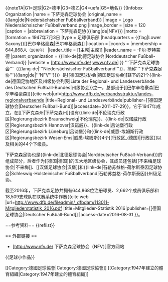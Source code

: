 {{noteTA|G1=足球|G2=德甲|G3=德乙|G4=uefa|G5=地名}}
{{Infobox Organization
|name         = 下萨克森足球协会
|original_name    = {{lang|de|Niedersächsischer Fußballverband}}
|image        = Logo Niedersächsischer Fußballverband.png
|image_border =
|size         = 120
|caption      = 
|abbreviation = 下萨克森足协({{lang|de|NFV}})
|motto        =
|formation    = 1947年7月3日
|type         = 足球俱乐部
|headquarters = {{flag|Lower Saxony}}[[巴尔辛格豪森|巴尔辛格豪森]]
|location     = 
|coords       = 
|membership   = 644,868人<small>（2016年）</small>
|leader_title = [[主席|主席]]
|leader_name  = 卡尔·罗特蒙德
|parent_organization = {{link-de|北德足球协会|Norddeutscher Fußball-Verband}}
|website      =  [http://www.nfv.de/ www.nfv.de]
}}
'''下萨克森足球协会'''（{{lang-de|'''Niedersächsischer Fußballverband'''}}，简称'''下萨克森足协'''({{lang|de|'''NFV'''}})）是[[德国足球协会|德国足球协会]]辖下的21个{{link-de|德国足协地区及州级协会列表|Liste der Regional- und Landesverbände des Deutschen Fußball-Bundes|州级协会}}之一，总部设于[[巴尔辛格豪森|巴尔辛格豪森]]<ref name="Regional" >{{cite web|url=http://www.dfb.de/verbandsstruktur/landes-regionalverbaende |title=Regional- und Landesverbände|publisher=[[德国足球协会|Deutscher Fußball-Bund]]|accessdate=2011-07-29}}</ref>。它于1947年成立，在[[下萨克森州|下萨克森州]]设有{{link-de|不伦瑞克行政区|Regierungsbezirk Braunschweig|不伦瑞克}}、{{link-de|汉诺威行政区|Regierungsbezirk Hannover|汉诺威}}、{{link-de|吕讷堡行政区|Regierungsbezirk Lüneburg|吕讷堡}}和{{link-de|威悉-埃姆斯行政区|Regierungsbezirk Weser-Ems|威悉-埃姆斯}}4个[[行政区_(德国)|行政区]]以及相关的44个下级县。

下萨克森足协也是{{link-de|北德足球协会|Norddeutscher Fußball-Verband}}的组成部分，后者作为[[德国|德国]]的五大地区级协会，其成员还包括[[不来梅足球协会|不来梅]]、[[汉堡足球协会|汉堡]]和{{link-de|石勒苏益格-荷尔斯泰因足球协会|Schleswig-Holsteinischer Fußballverband|石勒苏益格-荷尔斯泰因}}州级足协<ref name="Regional" />。

截至2016年，下萨克森足协共拥有644,868位注册球员、2,662个成员俱乐部和18,509支球队在联赛系统中作赛<ref name="Members" >{{cite web |url=http://www.dfb.de/fileadmin/_dfbdam/113011-Mitgliederstatistik_2016.pdf |title=Mitglieder-Statistik 2016|publisher=[[德国足球协会|Deutscher Fußball-Bund]] |access-date=2016-08-31 }}</ref>。

==参考资料==
{{reflist}}

== 外部链接 ==
* [http://www.nfv.de/ 下萨克森足球协会（NFV）]官方网站

{{足球小作品}}

[[Category:德國足球協會|Category:德國足球協會]]
[[Category:1947年建立的體育組織|Category:1947年建立的體育組織]]